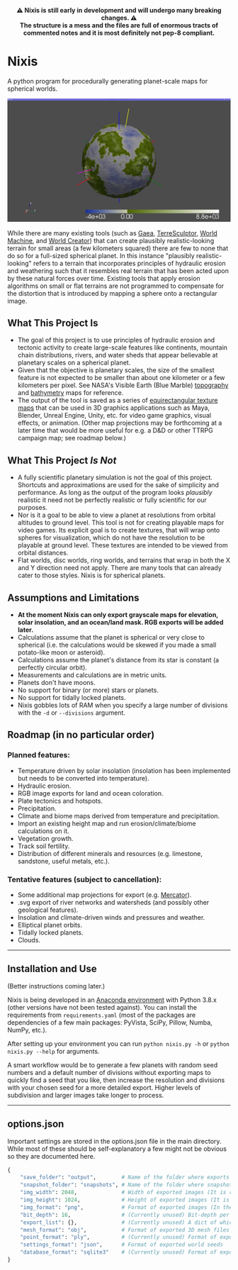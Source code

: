 <div align="center">

**⚠ Nixis is still early in development and will undergo many breaking changes. ⚠  
The structure is a mess and the files are full of enormous tracts of commented notes and it is most definitely not pep-8 compliant.**

</div>

# Nixis
A python program for procedurally generating planet-scale maps for spherical worlds.

![](https://github.com/MightyBOBcnc/nixis/blob/main/docs/nixis_preview.jpg)

While there are many existing tools (such as [Gaea](https://quadspinner.com/), [TerreSculptor](http://www.demenzunmedia.com/home/terresculptor/), [World Machine](https://www.world-machine.com/), and [World Creator](https://www.world-creator.com/)) that can create plausibly realistic-looking terrain for small areas (a few kilometers squared) there are few to none that do so for a full-sized spherical planet.  In this instance "plausibly realistic-looking" refers to a terrain that incorporates principles of hydraulic erosion and weathering such that it resembles real terrain that has been acted upon by these natural forces over time.  Existing tools that apply erosion algorithms on small or flat terrains are not programmed to compensate for the distortion that is introduced by mapping a sphere onto a rectangular image.

## What This Project Is
* The goal of this project is to use principles of hydraulic erosion and tectonic activity to create large-scale features like continents, mountain chain distributions, rivers, and water sheds that appear believable at planetary scales on a spherical planet. 
* Given that the objective is planetary scales, the size of the smallest feature is not expected to be smaller than about one kilometer or a few kilometers per pixel.  See NASA's Visible Earth (Blue Marble) [topography](https://visibleearth.nasa.gov/images/73934/topography) and [bathymetry](https://visibleearth.nasa.gov/images/73963/bathymetry) maps for reference.
* The output of the tool is saved as a series of [equirectangular texture maps](https://en.wikipedia.org/wiki/Equirectangular_projection) that can be used in 3D graphics applications such as Maya, Blender, Unreal Engine, Unity, etc. for video game graphics, visual effects, or animation. (Other map projections may be forthcoming at a later time that would be more useful for e.g. a D&D or other TTRPG campaign map; see roadmap below.)

## What This Project *Is Not*
* A fully scientific planetary simulation is not the goal of this project.  Shortcuts and approximations are used for the sake of simplicity and performance.  As long as the output of the program looks *plausibly* realistic it need not be perfectly realistic or fully scientific for our purposes.
* Nor is it a goal to be able to view a planet at resolutions from orbital altitudes to ground level.  This tool is not for creating playable maps for video games.  Its explicit goal is to create textures, that will wrap onto spheres for visualization, which do not have the resolution to be playable at ground level.  These textures are intended to be viewed from orbital distances. 
* Flat worlds, disc worlds, ring worlds, and terrains that wrap in both the X and Y direction need not apply.  There are many tools that can already cater to those styles.  Nixis is for spherical planets.

## Assumptions and Limitations
* **At the moment Nixis can only export grayscale maps for elevation, solar insolation, and an ocean/land mask. RGB exports will be added later.**
* Calculations assume that the planet is spherical or very close to spherical (i.e. the calculations would be skewed if you made a small potato-like moon or asteroid).
* Calculations assume the planet's distance from its star is constant (a perfectly circular orbit).
* Measurements and calculations are in metric units.
* Planets don't have moons.
* No support for binary (or more) stars or planets.
* No support for tidally locked planets.
* Nixis gobbles lots of RAM when you specify a large number of divisions with the `-d` or `--divisions` argument.

## Roadmap (in no particular order)
### Planned features:
* Temperature driven by solar insolation (insolation has been implemented but needs to be converted into temperature).
* Hydraulic erosion.
* RGB image exports for land and ocean coloration.
* Plate tectonics and hotspots.
* Precipitation.
* Climate and biome maps derived from temperature and precipitation.
* Import an existing height map and run erosion/climate/biome calculations on it.
* Vegetation growth.
* Track soil fertility.
* Distribution of different minerals and resources (e.g. limestone, sandstone, useful metals, etc.).
### Tentative features (subject to cancellation):
* Some additional map projections for export (e.g. [Mercator](https://en.wikipedia.org/wiki/Mercator_projection)).
* .svg export of river networks and watersheds (and possibly other geological features).
* Insolation and climate-driven winds and pressures and weather.
* Elliptical planet orbits.
* Tidally locked planets.
* Clouds.

-----
## Installation and Use
(Better instructions coming later.)

Nixis is being developed in an [Anaconda environment](https://www.anaconda.com/) with Python 3.8.x (other versions have not been tested against). You can install the requirements from `requirements.yaml` (most of the packages are dependencies of a few main packages: PyVista, SciPy, Pillow, Numba, NumPy, etc.).

After setting up your environment you can run `python nixis.py -h` or `python nixis.py --help` for arguments. 

A smart workflow would be to generate a few planets with random seed numbers and a default number of divisions without exporting maps to quickly find a seed that you like, then increase the resolution and divisions with your chosen seed for a more detailed export. Higher levels of subdivision and larger images take longer to process.

-----
## options.json
Important settings are stored in the options.json file in the main directory. While most of these should be self-explanatory a few might not be obvious so they are documented here.
```python
{
    "save_folder": "output",        # Name of the folder where exports are saved (this folder is created in the main directory)
    "snapshot_folder": "snapshots", # Name of the folder where snapshots are saved (this folder is created in the save_folder)
    "img_width": 2048,              # Width of exported images (It is recommended that this be 2x the height)
    "img_height": 1024,             # Height of exported images (It is recommended that this be 0.5x the width)
    "img_format": "png",            # Format of exported images (In theory any format supported by Pillow should work)
    "bit_depth": 16,                # (Currently unused) Bit-depth per channel of exported images
    "export_list": {},              # (Currently unused) A dict of which maps should be exported (e.g. height, temperature, biome, etc.)
    "mesh_format": "obj",           # Format of exported 3D mesh files
    "point_format": "ply",          # (Currently unused) Format of exported 3D point clouds
    "settings_format": "json",      # Format of exported world seeds
    "database_format": "sqlite3"    # (Currently unused) Format of exported planet databases
}
```

